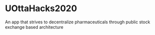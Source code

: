 # UOttaHacks2020
An app that strives to decentralize pharmaceuticals through public stock exchange based architecture
